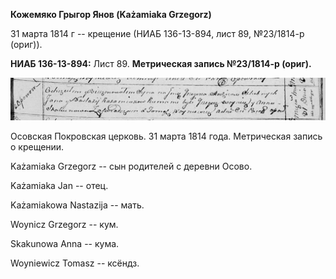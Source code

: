 **Кожемяко Грыгор Янов (Każamiaka Grzegorz)**

31 марта 1814 г -- крещение (НИАБ 136-13-894, лист 89, №23/1814-р
(ориг)).

**НИАБ 136-13-894:** Лист 89. **Метрическая запись №23/1814-р (ориг).**

![](./media/46ae5b57d77d3e934075abc3f31e3a2fc5fa6cd8.png)

Осовская Покровская церковь. 31 марта 1814 года. Метрическая запись о
крещении.

Każamiaka Grzegorz -- сын родителей с деревни Осовo.

Każamiaka Jan -- отец.

Każamiakowa Nastazija -- мать.

Woynicz Grzegorz -- кум.

Skakunowa Anna -- кума.

Woyniewicz Tomasz -- ксёндз.
